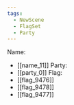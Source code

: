 ```yaml
---
tags:
  - NewScene
  - FlagSet
  - Party
---
```

Name:
- [[name_11]]
Party:
- [[party_0]]
Flag:
- [[flag_9476]]
- [[flag_9478]]
- [[flag_9477]]
